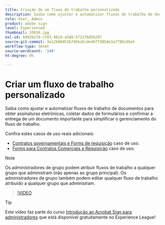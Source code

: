 ```yaml
---
title: Criação de um fluxo de trabalho personalizado
description: Saiba como ajustar e automatizar fluxos de trabalho de documentos para obter assinaturas eletrônicas rapidamente e coletar dados de formulários
role: User, Admin
product: adobe sign
level: Experienced
thumbnail: 33656.jpg
exl-id: b892b278-cf83-461d-a548-57237b85b297
source-git-commit: 3e12b86951b7d5ba5cde467f385de3a7798c8ba5
workflow-type: tm+mt
source-wordcount: '149'
ht-degree: 0%

---
```


# Criar um fluxo de trabalho personalizado

Saiba como ajustar e automatizar fluxos de trabalho de documentos para obter assinaturas eletrônicas, coletar dados de formulários e confirmar a entrega de um documento importante para simplificar o gerenciamento do fluxo de trabalho.

Confira estes casos de uso reais adicionais:

* [Contratos governamentais e Forms de requisição](https://experienceleague.adobe.com/docs/document-cloud-learn/sign-learning-hub/expand/recipes/gov/usecasegovcontracts.html?lang=en) caso de uso.
* [Forms para Contratos Comerciais e Requisição](https://experienceleague.adobe.com/docs/document-cloud-learn/sign-learning-hub/expand/recipes/com/usecasecomcontracts.html?lang=en) caso de uso.

>[!NOTE]
>
>Os administradores de grupo podem atribuir fluxos de trabalho a qualquer grupo que administram (não apenas ao grupo principal). Os administradores de grupo também podem editar qualquer fluxo de trabalho atribuído a qualquer grupo que administram.

>[!VIDEO](https://video.tv.adobe.com/v/33656?hidetitle=true)

>[!TIP]
>
>Este vídeo faz parte do curso [Introdução ao Acrobat Sign para administradores](https://experienceleague.adobe.com/?recommended=Sign-A-1-2020.2) que está disponível gratuitamente no Experience League!
